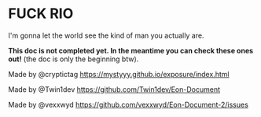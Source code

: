 # FUCK RIO
I'm gonna let the world see the kind of man you actually are.


**This doc is not completed yet. In the meantime you can check these ones out!** (the doc is only the beginning btw).

Made by @cryptictag
https://mystyyy.github.io/exposure/index.html

Made by @Twin1dev
https://github.com/Twin1dev/Eon-Document

Made by @vexxwyd
https://github.com/vexxwyd/Eon-Document-2/issues
